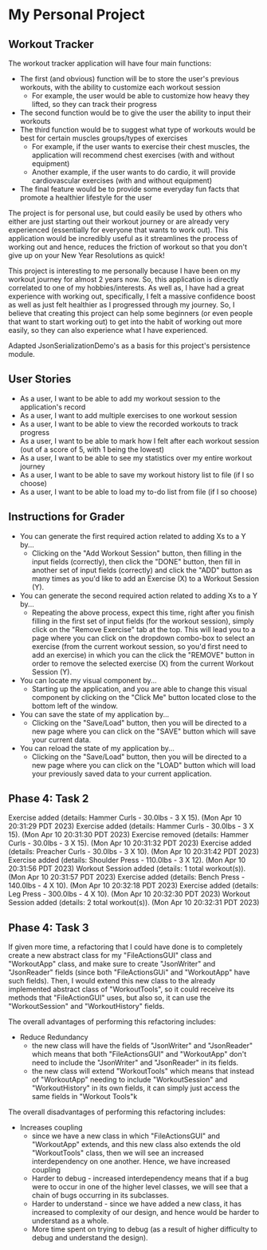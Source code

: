 # My Personal Project

## Workout Tracker

The workout tracker application will have four main functions:
- The first (and obvious) function will be to store the user's previous workouts, with the ability to customize each 
workout session
  - For example, the user would be able to customize how heavy they lifted, so they can track their progress
- The second function would be to give the user the ability to input their workouts
- The third function would be to suggest what type of workouts would be best for certain muscles groups/types of
exercises
  - For example, if the user wants to exercise their chest muscles, the application will recommend chest exercises (with 
  and without equipment)
  - Another example, if the user wants to do cardio, it will provide cardiovascular exercises (with and without
  equipment)
- The final feature would be to provide some everyday fun facts that promote a healthier lifestyle for the user

The project is for personal use, but could easily be used by others who either are just starting out their workout
journey or are already very experienced (essentially for everyone that wants to work out). This application would be
incredibly useful as it streamlines the process of working out and hence, reduces the friction of workout so that you 
don't give up on your New Year Resolutions as quick!

This project is interesting to me personally because I have been on my workout journey for almost 2 years now. So, this
application is directly correlated to one of my hobbies/interests. As well as, I have had a great experience with 
working out, specifically, I felt a massive confidence boost as well as just felt healthier as I progressed through my
journey. So, I believe that creating this project can help some beginners (or even people that want to start working
out) to get into the habit of working out more easily, so they can also experience what I have experienced.

Adapted JsonSerializationDemo's as a basis for this project's persistence module.

## User Stories
- As a user, I want to be able to add my workout session to the application's record
- As a user, I want to add multiple exercises to one workout session
- As a user, I want to be able to view the recorded workouts to track progress 
- As a user, I want to be able to mark how I felt after each workout session (out of a score of 5, with 1 being the
lowest)
- As a user, I want to be able to see my statistics over my entire workout journey
- As a user, I want to be able to save my workout history list to file (if I so choose)
- As a user, I want to be able to load my to-do list from file (if I so choose)

## Instructions for Grader
- You can generate the first required action related to adding Xs to a Y by...
  - Clicking on the "Add Workout Session" button, then filling in the input fields (correctly), then click the "DONE"
button, then fill in another set of input fields (correctly) and click the "ADD" button as many times as you'd like to
add an Exercise (X) to a Workout Session (Y).  
- You can generate the second required action related to adding Xs to a Y by...
  - Repeating the above process, expect this time, right after you finish filling in the first set of input fields (for
the workout session), simply click on the "Remove Exercise" tab at the top. This will lead you to a page where you
can click on the dropdown combo-box to select an exercise (from the current workout session, so you'd first need to
add an exercise) in which you can the click the "REMOVE" button in order to remove the selected exercise (X) from the
current Workout Session (Y).
- You can locate my visual component by...
  - Starting up the application, and you are able to change this visual component by clicking on the "Click Me" button
located close to the bottom left of the window.
- You can save the state of my application by...
  - Clicking on the "Save/Load" button, then you will be directed to a new page where you can click on the "SAVE" button
which will save your current data.
- You can reload the state of my application by...
  - Clicking on the "Save/Load" button, then you will be directed to a new page where you can click on the "LOAD" button
which will load your previously saved data to your current application.


## Phase 4: Task 2
Exercise added (details: Hammer Curls - 30.0lbs - 3 X 15). (Mon Apr 10 20:31:29 PDT 2023)
Exercise added (details: Hammer Curls - 30.0lbs - 3 X 15). (Mon Apr 10 20:31:30 PDT 2023)
Exercise removed (details: Hammer Curls - 30.0lbs - 3 X 15). (Mon Apr 10 20:31:32 PDT 2023)
Exercise added (details: Preacher Curls - 30.0lbs - 3 X 10). (Mon Apr 10 20:31:42 PDT 2023)
Exercise added (details: Shoulder Press - 110.0lbs - 3 X 12). (Mon Apr 10 20:31:56 PDT 2023)
Workout Session added (details: 1 total workout(s)). (Mon Apr 10 20:31:57 PDT 2023)
Exercise added (details: Bench Press - 140.0lbs - 4 X 10). (Mon Apr 10 20:32:18 PDT 2023)
Exercise added (details: Leg Press - 300.0lbs - 4 X 10). (Mon Apr 10 20:32:30 PDT 2023)
Workout Session added (details: 2 total workout(s)). (Mon Apr 10 20:32:31 PDT 2023)

## Phase 4: Task 3
If given more time, a refactoring that I could have done is to completely create a new abstract class for my 
"FileActionsGUI" class and "WorkoutApp" class, and make sure to create "JsonWriter" and "JsonReader" fields (since 
both "FileActionsGUi" and "WorkoutApp" have such fields). Then, I would extend this new class to the already 
implemented abstract class of "WorkoutTools", so it could receive its methods that "FileActionGUI" uses, but also so, 
it can use the "WorkoutSession" and "WorkoutHistory" fields.

The overall advantages of performing this refactoring includes:
- Reduce Redundancy
  - the new class will have the fields of "JsonWriter" and "JsonReader" which means that both
  "FileActionsGUI" and "WorkoutApp" don't need to include the "JsonWriter" and "JsonReader" in its fields. 
  - the new class will extend "WorkoutTools" which means that instead of "WorkoutApp" needing to include
  "WorkoutSession" and "WorkoutHistory" in its own fields, it can simply just access the same fields in "Workout Tools"k

The overall disadvantages of performing this refactoring includes:
- Increases coupling
  - since we have a new class in which "FileActionsGUI" and "WorkoutApp" extends, and this new class also extends 
  the old "WorkoutTools" class, then we will see an increased interdependency on one another. Hence, we have increased 
  coupling
  - Harder to debug - increased interdependency means that if a bug were to occur in one of the higher level classes, 
  we will see that a chain of bugs occurring in its subclasses.
  - Harder to understand - since we have added a new class, it has increased to complexity of our design, and hence
  would be harder to understand as a whole.
  - More time spent on trying to debug (as a result of higher difficulty to debug and understand the design).